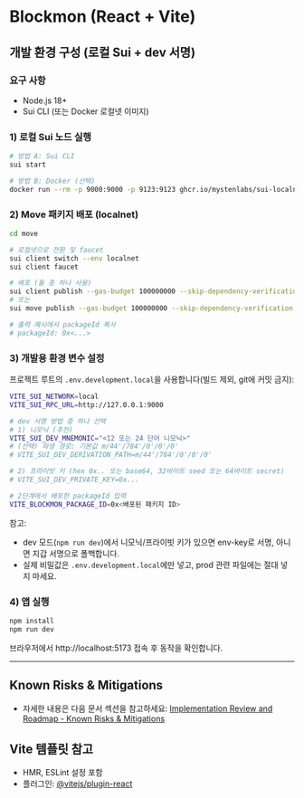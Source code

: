# Blockmon (React + Vite)

## 개발 환경 구성 (로컬 Sui + dev 서명)

### 요구 사항
- Node.js 18+
- Sui CLI (또는 Docker 로컬넷 이미지)

### 1) 로컬 Sui 노드 실행
```bash
# 방법 A: Sui CLI
sui start

# 방법 B: Docker (선택)
docker run --rm -p 9000:9000 -p 9123:9123 ghcr.io/mystenlabs/sui-localnet:latest
```

### 2) Move 패키지 배포 (localnet)
```bash
cd move

# 로컬넷으로 전환 및 faucet
sui client switch --env localnet
sui client faucet

# 배포 (둘 중 하나 사용)
sui client publish --gas-budget 100000000 --skip-dependency-verification
# 또는
sui move publish --gas-budget 100000000 --skip-dependency-verification

# 출력 예시에서 packageId 복사
# packageId: 0x<...>
```

### 3) 개발용 환경 변수 설정
프로젝트 루트의 `.env.development.local`을 사용합니다(빌드 제외, git에 커밋 금지):
```bash
VITE_SUI_NETWORK=local
VITE_SUI_RPC_URL=http://127.0.0.1:9000

# dev 서명 방법 중 하나 선택
# 1) 니모닉 (추천)
VITE_SUI_DEV_MNEMONIC="<12 또는 24 단어 니모닉>"
# (선택) 파생 경로: 기본값 m/44'/784'/0'/0'/0'
# VITE_SUI_DEV_DERIVATION_PATH=m/44'/784'/0'/0'/0'

# 2) 프라이빗 키 (hex 0x.. 또는 base64, 32바이트 seed 또는 64바이트 secret)
# VITE_SUI_DEV_PRIVATE_KEY=0x...

# 2단계에서 배포한 packageId 입력
VITE_BLOCKMON_PACKAGE_ID=0x<배포된 패키지 ID>
```

참고:
- dev 모드(`npm run dev`)에서 니모닉/프라이빗 키가 있으면 env-key로 서명, 아니면 지갑 서명으로 폴백합니다.
- 실제 비밀값은 `.env.development.local`에만 넣고, prod 관련 파일에는 절대 넣지 마세요.

### 4) 앱 실행
```bash
npm install
npm run dev
```

브라우저에서 http://localhost:5173 접속 후 동작을 확인합니다.

---

## Known Risks & Mitigations
- 자세한 내용은 다음 문서 섹션을 참고하세요: [Implementation Review and Roadmap - Known Risks & Mitigations](docs/ImplementationReviewAndRoadmap.md#known-risks--mitigations)

## Vite 템플릿 참고
- HMR, ESLint 설정 포함
- 플러그인: [@vitejs/plugin-react](https://github.com/vitejs/vite-plugin-react/blob/main/packages/plugin-react)

